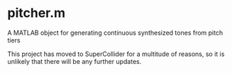# pitcher.m
A MATLAB object for generating continuous synthesized tones from pitch tiers

This project has moved to SuperCollider for a multitude of reasons, so it is unlikely that there will be any further updates.
